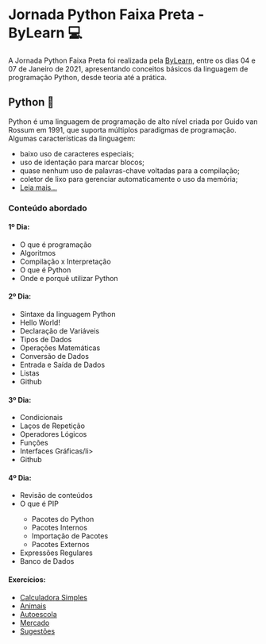 # Jornada Python Faixa Preta - ByLearn :computer:

A Jornada Python Faixa Preta foi realizada pela <a href="https://www.bylearn.com.br/" target="_blank">ByLearn</a>, entre os dias 04 e 07 de Janeiro de 2021, apresentando conceitos básicos da linguagem de programação Python, desde teoria até a prática.

## Python :snake:	
Python é uma linguagem de programação de alto nível criada por Guido van Rossum em 1991, que suporta múltiplos paradigmas de programação. Algumas características da linguagem:
<ul>
  <li>baixo uso de caracteres especiais;</li>
  <li>uso de identação para marcar blocos;</li>
  <li>quase nenhum uso de palavras-chave voltadas para a compilação;</li>
  <li>coletor de lixo para gerenciar automaticamente o uso da memória;</li>
  <li><a href="http://pyscience-brasil.wikidot.com/python:python-oq-e-pq" target="_blank">Leia mais...</a></li>
</ul>

### Conteúdo abordado
#### 1º Dia:
<ul>
  <li>O que é programação</li>
  <li>Algoritmos</li>
  <li>Compilação x Interpretação</li>
  <li>O que é Python</li>
  <li>Onde e porquê utilizar Python</li>
</ul>

#### 2º Dia:
<ul>
  <li>Sintaxe da linguagem Python</li>
  <li>Hello World!</li>
  <li>Declaração de Variáveis</li>
  <li>Tipos de Dados</li>
  <li>Operações Matemáticas</li>
  <li>Conversão de Dados</li>
  <li>Entrada e Saída de Dados</li>
  <li>Listas</li>
  <li>Github</li>
</ul>

#### 3º Dia:
<ul>
  <li>Condicionais</li>
  <li>Laços de Repetição</li>
  <li>Operadores Lógicos</li>
  <li>Funções</li>
  <li>Interfaces Gráficas/li>
  <li>Github</li>
</ul>

#### 4º Dia:
<ul>
  <li>Revisão de conteúdos</li>
  <li>O que é PIP</li>
  <ul>
    <li>Pacotes do Python</li>
    <li>Pacotes Internos</li>
    <li>Importação de Pacotes</li>
    <li>Pacotes Externos</li>
  </ul>
  <li>Expressões Regulares</li>
  <li>Banco de Dados</li>
</ul>

#### Exercícios:
<ul>
  <li><a href="https://github.com/marimunari/jornada-python-faixa-preta/blob/master/exercicios/calculadora.py" target="_blank">Calculadora Simples</a></li>
  <li><a href="https://github.com/marimunari/jornada-python-faixa-preta/blob/master/exercicios/animais.py" target="_blank">Animais</a></li>
  <li><a href="https://github.com/marimunari/jornada-python-faixa-preta/blob/master/exercicios/autoescola.py" target="_blank">Autoescola</a></li>
  <li><a href="https://github.com/marimunari/jornada-python-faixa-preta/blob/master/exercicios/mercado.py" target="_blank">Mercado</a></li>
  <li><a href="https://github.com/marimunari/jornada-python-faixa-preta/blob/master/exercicios/sugestoes.py" target="_blank">Sugestões</a></li>
</ul>
